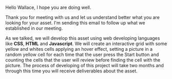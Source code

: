 Hello Wallace, I hope you are doing well.

Thank you for meeting with us and let us understand better what you are looking for your asset. I'm sending this email to follow up what we established in our meeting.

As we talked, we will develop this asset using web developing languages like **CSS**, **HTML** and **Javascript**.
We will create an interactive grid with some yellow and whites cells applying an hover effect, setting a picture in a random yellow cell for each time that the user press the Start button and counting the cells that the user will review before finding the cell with the picture.
The process of developing of this project will take two months and through this time you will receive deliverables about the asset.

